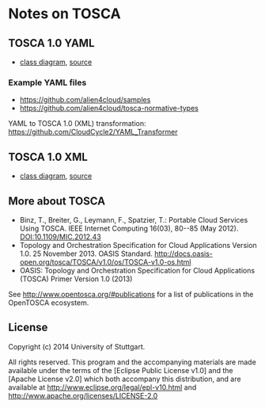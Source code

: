 # Notes on TOSCA

## TOSCA 1.0 YAML

- [class diagram](TOSCA-Simple-Profile-in-YAML-v1.0-os-class-diagram.pdf), [source](TOSCA-Simple-Profile-in-YAML-v1.0-os-class-diagram.plantuml)

### Example YAML files

* https://github.com/alien4cloud/samples
* https://github.com/alien4cloud/tosca-normative-types

YAML to TOSCA 1.0 (XML) transformation: https://github.com/CloudCycle2/YAML_Transformer

## TOSCA 1.0 XML

- [class diagram](TOSCA-v1.0-os-class-diagram.pdf), [source](TOSCA-v1.0-os-class-diagram.plantuml)

## More about TOSCA

* Binz, T., Breiter, G., Leymann, F., Spatzier, T.: Portable Cloud Services Using TOSCA. IEEE Internet Computing 16(03), 80--85 (May 2012). [DOI:10.1109/MIC.2012.43]
* Topology and Orchestration Specification for Cloud Applications Version 1.0. 25 November 2013. OASIS Standard. http://docs.oasis-open.org/tosca/TOSCA/v1.0/os/TOSCA-v1.0-os.html
* OASIS: Topology and Orchestration Specification for Cloud Applications (TOSCA) Primer Version 1.0 (2013)

See http://www.opentosca.org/#publications for a list of publications in the OpenTOSCA ecosystem.


## License

Copyright (c) 2014 University of Stuttgart.

All rights reserved. This program and the accompanying materials
are made available under the terms of the [Eclipse Public License v1.0]
and the [Apache License v2.0] which both accompany this distribution,
and are available at http://www.eclipse.org/legal/epl-v10.html
and http://www.apache.org/licenses/LICENSE-2.0

 [DOI:10.1109/MIC.2012.43]: http://dx.doi.org/10.1109/MIC.2012.43
